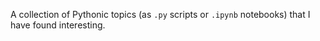 A collection of Pythonic topics (as `.py` scripts or `.ipynb` notebooks) that I have found interesting. 
